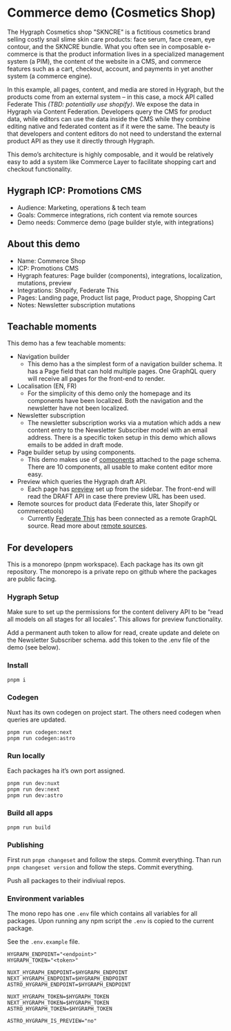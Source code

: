 # Commerce demo (Cosmetics Shop)

The Hygraph Cosmetics shop "SKNCRE" is a fictitious cosmetics brand selling costly snail slime skin care products: face serum, face cream, eye contour, and the SKNCRE bundle. What you often see in composable e-commerce is that the product information lives in a specialized management system (a PIM), the content of the website in a CMS, and commerce features such as a cart, checkout, account, and payments in yet another system (a commerce engine).

In this example, all pages, content, and media are stored in Hygraph, but the products come from an external system – in this case, a mock API called Federate This _(TBD: potentially use shopify)_. We expose the data in Hygraph via Content Federation. Developers query the CMS for product data, while editors can use the data inside the CMS while they combine editing native and federated content as if it were the same. The beauty is that developers and content editors do not need to understand the external product API as they use it directly through Hygraph.

This demo’s architecture is highly composable, and it would be relatively easy to add a system like Commerce Layer to facilitate shopping cart and checkout functionality.

## Hygraph ICP: Promotions CMS

- Audience: Marketing, operations & tech team
- Goals: Commerce integrations, rich content via remote sources
- Demo needs: Commerce demo (page builder style, with integrations)

## About this demo

- Name: Commerce Shop
- ICP: Promotions CMS
- Hygraph features: Page builder (components), integrations, localization, mutations, preview
- Integrations: Shopify, Federate This
- Pages: Landing page, Product list page, Product page, Shopping Cart
- Notes: Newsletter subscription mutations

## Teachable moments

This demo has a few teachable moments:

- Navigation builder
  - This demo has a the simplest form of a navigation builder schema. It has a Page field that can hold multiple pages. One GraphQL query will receive all pages for the front-end to render.
- Localisation (EN, FR)
  - For the simplicity of this demo only the homepage and its components have been localized. Both the navigation and the newsletter have not been localized.
- Newsletter subscription
  - The newsletter subscription works via a mutation which adds a new content entry to the Newsletter Subscriber model with an email address. There is a specific token setup in this demo which allows emails to be added in draft mode.
- Page builder setup by using components.
  - This demo makes use of [components](https://hygraph.com/docs/guides/schema/components) attached to the page schema. There are 10 components, all usable to make content editor more easy.
- Preview which queries the Hygraph draft API.
  - Each page has [preview](https://hygraph.com/docs/guides/schema/preview-urls) set up from the sidebar. The front-end will read the DRAFT API in case there preview URL has been used.
- Remote sources for product data (Federate this, later Shopify or commercetools)
  - Currently [Federate This](https://federatethis.com) has been connected as a remote GraphQL source. Read more about [remote sources](https://hygraph.com/docs/guides/schema/remote-sources).

## For developers

This is a monorepo (pnpm workspace). Each package has its own git repository. The monorepo is a private repo on github where the packages are public facing.

### Hygraph Setup

Make sure to set up the permissions for the content delivery API to be “read all models on all stages for all locales”. This allows for preview functionality.

Add a permanent auth token to allow for read, create update and delete on the Newsletter Subscriber schema. add this token to the .env file of the demo (see below).

### Install

```
pnpm i
```

### Codegen

Nuxt has its own codegen on project start. The others need codegen when queries are updated.

```
pnpm run codegen:next
pnpm run codegen:astro
```

### Run locally

Each packages ha it’s own port assigned.

```
pnpm run dev:nuxt
pnpm run dev:next
pnpm run dev:astro
```

### Build all apps

```
pnpm run build
```

### Publishing

First run `pnpm changeset` and follow the steps. Commit everything.
Than run `pnpm changeset version` and follow the steps. Commit everything.

Push all packages to their indiviual repos.

### Environment variables

The mono repo has one `.env` file which contains all variables for all packages. Upon running any npm script the `.env` is copied to the current package.

See the `.env.example` file.

```
HYGRAPH_ENDPOINT="<endpoint>"
HYGRAPH_TOKEN="<token>"

NUXT_HYGRAPH_ENDPOINT=$HYGRAPH_ENDPOINT
NEXT_HYGRAPH_ENDPOINT=$HYGRAPH_ENDPOINT
ASTRO_HYGRAPH_ENDPOINT=$HYGRAPH_ENDPOINT

NUXT_HYGRAPH_TOKEN=$HYGRAPH_TOKEN
NEXT_HYGRAPH_TOKEN=$HYGRAPH_TOKEN
ASTRO_HYGRAPH_TOKEN=$HYGRAPH_TOKEN

ASTRO_HYGRAPH_IS_PREVIEW="no"
```
